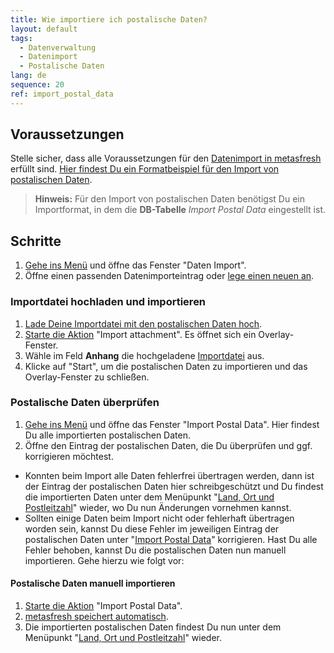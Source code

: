 ```yaml
---
title: Wie importiere ich postalische Daten?
layout: default
tags:
  - Datenverwaltung
  - Datenimport
  - Postalische Daten
lang: de
sequence: 20
ref: import_postal_data
---
```


## Voraussetzungen
Stelle sicher, dass alle Voraussetzungen für den [Datenimport in metasfresh](Datenimport_nach_metasfresh) erfüllt sind. [Hier findest Du ein Formatbeispiel für den Import von postalischen Daten](Importformat_Beispiel_postalische_Daten).
 >**Hinweis:** Für den Import von postalischen Daten benötigst Du ein Importformat, in dem die **DB-Tabelle** *Import Postal Data* eingestellt ist.

## Schritte
1. [Gehe ins Menü](Menu) und öffne das Fenster "Daten Import".
1. Öffne einen passenden Datenimporteintrag oder [lege einen neuen an](Datenimporteintrag_anlegen).

### Importdatei hochladen und importieren
1. [Lade Deine Importdatei mit den postalischen Daten hoch](Dateihandling).
1. [Starte die Aktion](AktionStarten) "Import attachment". Es öffnet sich ein Overlay-Fenster.
1. Wähle im Feld **Anhang** die hochgeladene [Importdatei](Importdatei_nuetzliche_Hinweise) aus.
1. Klicke auf "Start", um die postalischen Daten zu importieren und das Overlay-Fenster zu schließen.

### Postalische Daten überprüfen
1. [Gehe ins Menü](Menu) und öffne das Fenster "Import Postal Data". Hier findest Du alle importierten postalischen Daten.
1. Öffne den Eintrag der postalischen Daten, die Du überprüfen und ggf. korrigieren möchtest.
 - Konnten beim Import alle Daten fehlerfrei übertragen werden, dann ist der Eintrag der postalischen Daten hier schreibgeschützt und Du findest die importierten Daten unter dem Menüpunkt "[Land, Ort und Postleitzahl](Menu)" wieder, wo Du nun Änderungen vornehmen kannst.
 - Sollten einige Daten beim Import nicht oder fehlerhaft übertragen worden sein, kannst Du diese Fehler im jeweiligen Eintrag der postalischen Daten unter "[Import Postal Data](Menu)" korrigieren. Hast Du alle Fehler behoben, kannst Du die postalischen Daten nun manuell importieren. Gehe hierzu wie folgt vor:

#### Postalische Daten manuell importieren
1. [Starte die Aktion](AktionStarten) "Import Postal Data".
1. [metasfresh speichert automatisch](Speicheranzeige).
1. Die importierten postalischen Daten findest Du nun unter dem Menüpunkt "[Land, Ort und Postleitzahl](Menu)" wieder.
